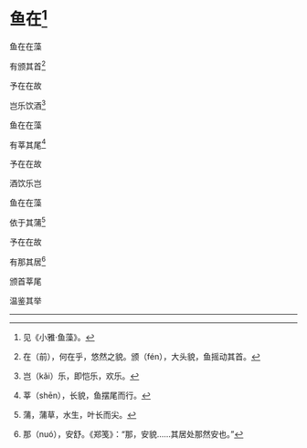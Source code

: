    

# 鱼在[^1]

鱼在在藻

有颁其首[^2]

予在在故

岂乐饮酒[^3]

鱼在在藻

有莘其尾[^4]

予在在故

酒饮乐岂

鱼在在藻

依于其蒲[^5]

予在在故

有那其居[^6]

颁首莘尾

温鉴其举

* * *

[^1]: 见《小雅·鱼藻》。
[^2]: 在（前），何在乎，悠然之貌。颁（fén），大头貌，鱼摇动其首。
[^3]: 岂（kǎi）乐，即恺乐，欢乐。
[^4]: 莘（shēn），长貌，鱼摆尾而行。
[^5]: 蒲，蒲草，水生，叶长而尖。
[^6]: 那（nuó），安舒。《郑笺》：“那，安貌……其居处那然安也。”